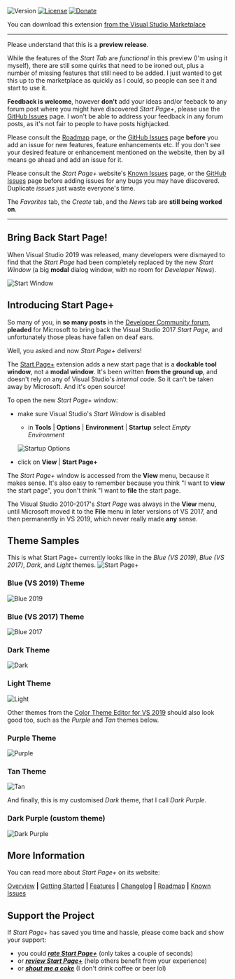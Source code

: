 ﻿![Version][version-badge-url]
[![License][license-badge]](https://github.com/luminous-software/start-page-plus/blob/master/LICENSE)
[![Donate][paypal-badge]](https://www.paypal.me/yannduran/5)

[version-badge-url]: http://vsmarketplacebadge.apphb.com/version-short/YannDuran.StartPagePlus.svg?label=version&colorB=7E57C2&style=flat-square
[license-badge]: https://img.shields.io/badge/license-MIT-7E57C2.svg?style=flat-square
[license-url]: https://github.com/luminous-software/start-page-plus/blob/master/LICENSE
[paypal-badge]: https://img.shields.io/badge/donate-paypal-green.svg?style=flat-square
[paypal-url]: https://www.paypal.me/yannduran/10

You can download this extension [from the Visual Studio Marketplace][marketplace-url]

[marketplace-url]: https://marketplace.visualstudio.com/items?itemName=YannDuran.StartPagePlus

---

Please understand that this is a **preview release**.

While the features of the _Start Tab_ are _functional_ in this preview (I'm using it myself),
there are still some quirks that need to be ironed out, plus a number of missing features that still
need to be added.
I just wanted to get this up to the marketplace as quickly as I could, so people can see it and
start to use it.

**Feedback is welcome**, however **don't** add your ideas and/or feeback to any forum post where you might have
discovered _Start Page+_, please use the [GitHub Issues][github-issues-url] page.
I won't be able to address your feedback in any forum posts, as it's not fair to people to have posts highjacked.

Please consult the [Roadmap][roadmap-url] page, or the [GitHub Issues][github-issues-url] page
**before** you add an issue for new features, feature enhancements etc.
If you don't see your desired feature or enhancement mentioned on the website,
then by all means go ahead and add an issue for it.

Please consult the _Start Page+_ website's [Known Issues][website-url] page,
or the [GitHub Issues][github-issues-url] page before adding issues for any bugs you may have discovered.
Duplicate _issues_ just waste everyone's time.

The _Favorites_ tab, the _Create_ tab, and the _News_ tab are **still being worked on**.

[github-issues-url]: https://github.com/luminous-software/start-page-plus/issues
[website-url]: https://luminous-software.solutions/start-page-plus

---

## Bring Back Start Page!

When Visual Studio 2019 was released, many developers were dismayed to find that the _Start Page_ had been completely
replaced by the new _Start Window_ (a big **modal** dialog window, with no room for _Developer News_).

![Start Window](https://github.com/luminous-software/start-page-plus/raw/master/docs/assets/images/start-window-dark.png)

## Introducing Start Page+

So many of you, in **so many posts** in the [Developer Community forum][developer-community-forum-url], **pleaded** for Microsoft to bring back the Visual Studio 2017
_Start Page_, and unfortunately those pleas have fallen on deaf ears.

[developer-community-forum-url]: https://developercommunity.visualstudio.com/search.html?f=&type=question+OR+problem+OR+idea&type=question+OR+problem+OR+idea&c=&redirect=search%2Fsearch&sort=relevance&q=start+page

Well, you asked and now _Start Page+_ delivers!

The [Start Page+][start-page-plus-url] extension adds a new start page that is a **dockable tool window**,
not a **modal window**.
It's been written **from the ground up**, and doesn't rely on any of Visual Studio's *internal* code.
So it can't be taken  away by Microsoft. And it's open source!

To open the new _Start Page+_ window:

- make sure Visual Studio's *Start Window* is disabled
    - in **Tools** | **Options** | **Environment** | **Startup** select _Empty Environment_

    ![Startup Options](https://github.com/luminous-software/start-page-plus/raw/master/docs/assets/images/startup-options.png)

- click on **View** | **Start Page+**

The _Start Page+_ window is accessed from the **View** menu, because it makes sense.
It's also easy to remember because you think "I want to **view** the start page",
you don't think "I want to **file** the start page.

The Visual Studio 2010-2017's _Start Page_ was always in the **View** menu,
until Microsoft moved it to the **File** menu in later versions of VS 2017, and then permanently in VS 2019,
which never really made **any** sense.

[start-page-plus-url]: https://marketplace.visualstudio.com/items?itemName=YannDuran.StartPagePlus
[roadmap-url]: https://luminous-software.solutions/start-page-plus/roadmap
[give-back-start-page-url]: https://developercommunity.visualstudio.com/idea/434456/start-page-please-give-it-back.html

## Theme Samples

This is what Start Page+ currently looks like in the *Blue (VS 2019)*, *Blue (VS 2017)*, *Dark*, and *Light* themes.
  ![Start Page+](https://github.com/luminous-software/start-page-plus/raw/master/docs/assets/images/start-page-plus.png)

### Blue (VS 2019) Theme

![Blue 2019](https://github.com/luminous-software/start-page-plus/raw/master/docs/assets/images/blue-2019.png)

### Blue (VS 2017) Theme

![Blue 2017](https://github.com/luminous-software/start-page-plus/raw/master/docs/assets/images/blue-2017.png)

### Dark Theme

![Dark](https://github.com/luminous-software/start-page-plus/raw/master/docs/assets/images/dark.png)

### Light Theme

![Light](https://github.com/luminous-software/start-page-plus/raw/master/docs/assets/images/.png)

Other themes from the [Color Theme Editor for VS 2019][color-theme-editor-url] should also look good too,
such as the *Purple* and *Tan* themes below.

[color-theme-editor-url]: https://marketplace.visualstudio.com/items?itemName=VisualStudioPlatformTeam.VisualStudio2019ColorThemeEditor

### Purple Theme

![Purple](https://github.com/luminous-software/start-page-plus/raw/master/docs/assets/images/.png)

### Tan Theme

![Tan](https://github.com/luminous-software/start-page-plus/raw/master/docs/assets/images/tan.png)

And finally, this is my customised *Dark* theme, that I call *Dark Purple*.

### Dark Purple (custom theme)

![Dark Purple](https://github.com/luminous-software/start-page-plus/raw/master/docs/assets/images/dark-purple.png)

## More Information

You can read more about _Start Page+_ on its website:

[Overview][website-url] **|** [Getting Started][getting-started-url] **|** [Features][features-url] **|** [Changelog][changelog-url] **|** [Roadmap][roadmap-url] **|** [Known Issues][known-issues-url]

[website-url]: https://luminous-software.solutions/start-page-plus
[getting-started-url]: https://luminous-software.solutions/start-page-plus/getting-started
[features-url]: https://luminous-software.solutions/start-page-plus/features
[changelog-url]: https://luminous-software.solutions/start-page-plus/changelog
[roadmap-url]: https://luminous-software.solutions/start-page-plus/roadmap
[known-issues-url]: https://luminous-software.solutions/start-page-plus/known-issues

## Support the Project

If *Start Page+* has saved you time and hassle, please come back and show your support:

  - you could [***rate *Start Page+****][rate-or-review-url] (only takes a couple of seconds)
  - or [***review *Start Page+****][rate-or-review-url] (help others benefit from your experience)
  - or [***shout me a coke***](https://www.paypal.me/yannduran/5) (I don't drink coffee or beer lol)

[rate-or-review-url]: https://marketplace.visualstudio.com/items?itemName=YannDuran.StartPagePlus#review-details